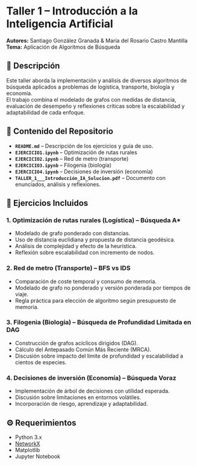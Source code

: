 # Taller 1 – Introducción a la Inteligencia Artificial  
**Autores:** Santiago González Granada & María del Rosario Castro Mantilla  
**Tema:** Aplicación de Algoritmos de Búsqueda  

## 📌 Descripción  
Este taller aborda la implementación y análisis de diversos algoritmos de búsqueda aplicados a problemas de logística, transporte, biología y economía.  
El trabajo combina el modelado de grafos con medidas de distancia, evaluación de desempeño y reflexiones críticas sobre la escalabilidad y adaptabilidad de cada enfoque.

## 📂 Contenido del Repositorio  
- **`README.md`** – Descripción de los ejercicios y guía de uso.  
- **`EJERCICIO1.ipynb`** – Optimización de rutas rurales
- **`EJERCICIO2.ipynb`** – Red de metro (transporte)
- **`EJERCICIO3.ipynb`** – Filogenia (biología)
- **`EJERCICIO4.ipynb`** – Decisiones de inversión (economía)
- **`TALLER_1___Introducción_IA_Solucion.pdf`** – Documento con enunciados, análisis y reflexiones.

## 🧠 Ejercicios Incluidos  

### 1. Optimización de rutas rurales (Logística) – **Búsqueda A\***
- Modelado de grafo ponderado con distancias.  
- Uso de distancia euclidiana y propuesta de distancia geodésica.  
- Análisis de complejidad y efecto de la heurística.  
- Reflexión sobre escalabilidad con incremento de nodos.

### 2. Red de metro (Transporte) – **BFS vs IDS**
- Comparación de coste temporal y consumo de memoria.  
- Modelado de grafo no ponderado y versión ponderada por tiempos de viaje.  
- Regla práctica para elección de algoritmo según presupuesto de memoria.  

### 3. Filogenia (Biología) – **Búsqueda de Profundidad Limitada en DAG**
- Construcción de grafos acíclicos dirigidos (DAG).  
- Cálculo del Antepasado Común Más Reciente (MRCA).  
- Discusión sobre impacto del límite de profundidad y escalabilidad a cientos de especies.

### 4. Decisiones de inversión (Economía) – **Búsqueda Voraz**
- Implementación de árbol de decisiones con utilidad esperada.  
- Discusión sobre limitaciones en entornos volátiles.  
- Incorporación de riesgo, aprendizaje y adaptabilidad.

## ⚙️ Requerimientos  
- Python 3.x  
- [NetworkX](https://networkx.org/)  
- Matplotlib  
- Jupyter Notebook  
